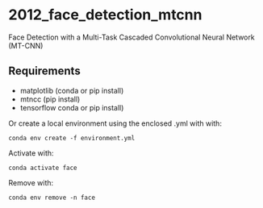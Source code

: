 # 2012_face_detection_mtcnn

Face Detection with a Multi-Task Cascaded Convolutional Neural Network (MT-CNN)


## Requirements

* matplotlib (conda or pip install)
* mtncc (pip install)
* tensorflow conda or pip install)

Or create a local environment using the enclosed .yml with with:

`conda env create -f environment.yml`

Activate with: 

`conda activate face`

Remove with:

`conda env remove -n face`

